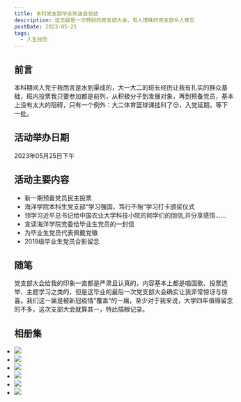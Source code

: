 ```yaml
---
title: 本科党支部毕业欢送会总结
description: 这无疑是一次特别的党支部大会，有人情味的党支部令人难忘
postDate: 2023-05-25
tags:
  - 人生经历
---
```


## 前言

本科期间入党于我而言是水到渠成的，大一大二的班长经历让我有扎实的群众基础，班内投票我只要参加都是前列，从积极分子到发展对象，再到预备党员，基本上没有太大的阻碍，只有一个例外：大二体育篮球课挂科了😒，入党延期，等下一批。

## 活动举办日期

2023年05月25日下午

## 活动主要内容

- 新一期预备党员民主投票
- 海洋学院本科生党支部“学习强国，笃行不殆”学习打卡颁奖仪式
- 领学习近平总书记给中国农业大学科技小院的同学们的回信,并分享感悟……
- 宣读海洋学院党委给毕业生党员的一封信
- 为毕业生党员代表佩戴党徽
- 2019级毕业生党员合影留念

## 随笔

党支部大会给我的印象一直都是严肃且认真的，内容基本上都是唱国歌、投票选举、主题学习之类的，但是这毕业的最后一次党支部大会确实让我非常惊讶与惊喜。我们这一届是被新冠疫情”覆盖“的一届，至少对于我来说，大学四年值得留念的不多，这次支部大会就算其一，特此插眼记录。

## 相册集

<ul class="list-none grid grid-cols-3 px-0" style="grid-template-columns: repeat(3, minmax(0, 1fr));padding-left: 0;">
  <li>
    <img src="/images/20230525/印章.jpg" />
  </li>
  <li>
    <img src="/images/20230525/印章盒.jpg" />
  </li>
  <li>
    <img src="/images/20230525/工具袋.jpg" />
  </li>
  <li>
    <img src="/images/20230525/校徽挂件.jpg" />
  </li>
  <li>
    <img src="/images/20230525/纪念册.jpg" />
  </li>
  <li>
    <img src="/images/20230525/纪念册封面.jpg" />
  </li>
</ul>